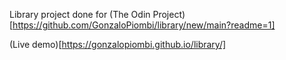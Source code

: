 Library project done for (The Odin Project)[https://github.com/GonzaloPiombi/library/new/main?readme=1]

(Live demo)[https://gonzalopiombi.github.io/library/]
